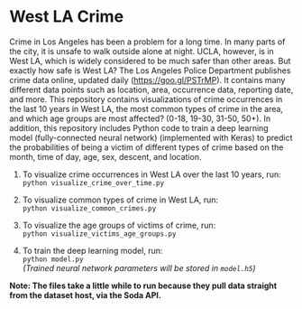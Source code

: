 # West LA Crime
Crime in Los Angeles has been a problem for a long time. In many parts of the city, it is unsafe to walk outside alone at night. UCLA, however, is in West LA, which is widely considered to be much safer than other areas. But exactly how safe is West LA? The Los Angeles Police Department publishes crime data online, updated daily (https://goo.gl/PSTrMP). It contains many different data points such as location, area, occurrence data, reporting date, and more. This repository contains visualizations of crime occurrences in the last 10 years in West LA, the most common types of crime in the area, and which age groups are most affected? (0-18, 19-30, 31-50, 50+). In addition, this repository includes Python code to train a deep learning model (fully-connected neural network) (implemented with Keras) to predict the probabilities of being a victim of different types of crime based on the month, time of day, age, sex, descent, and location.

1. To visualize crime occurrences in West LA over the last 10 years, run:\
`python visualize_crime_over_time.py`

2. To visualize common types of crime in West LA, run:\
`python visualize_common_crimes.py`

3. To visualize the age groups of victims of crime, run:\
`python visualize_victims_age_groups.py`

4. To train the deep learning model, run:\
`python model.py`\
*(Trained neural network parameters will be stored in `model.h5`)*

**Note: The files take a little while to run because they pull data straight from the dataset host, via the Soda API.**
